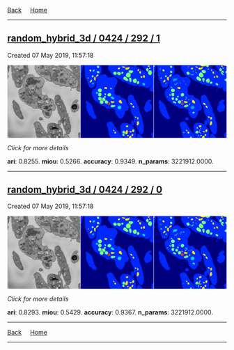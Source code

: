 
[Back](..)&nbsp;&nbsp;&nbsp;&nbsp;&nbsp;[Home](https://leapmanlab.github.io/snapshots)

---

<div class="summary"><a href="1"><h2>random_hybrid_3d / 0424 / 292 / 1</h2></a><p>Created 07 May 2019, 11:57:18
</p><a href="1"><img src="1/media/summary.png" align="center"></a><p>
<i>Click for more details</i>
</p></div>

**ari**: 0.8255. **miou**: 0.5266. **accuracy**: 0.9349. **n_params**: 3221912.0000. 

---

<div class="summary"><a href="0"><h2>random_hybrid_3d / 0424 / 292 / 0</h2></a><p>Created 07 May 2019, 11:57:18
</p><a href="0"><img src="0/media/summary.png" align="center"></a><p>
<i>Click for more details</i>
</p></div>

**ari**: 0.8293. **miou**: 0.5429. **accuracy**: 0.9367. **n_params**: 3221912.0000. 

---

[Back](..)&nbsp;&nbsp;&nbsp;&nbsp;&nbsp;[Home](https://leapmanlab.github.io/snapshots)

---